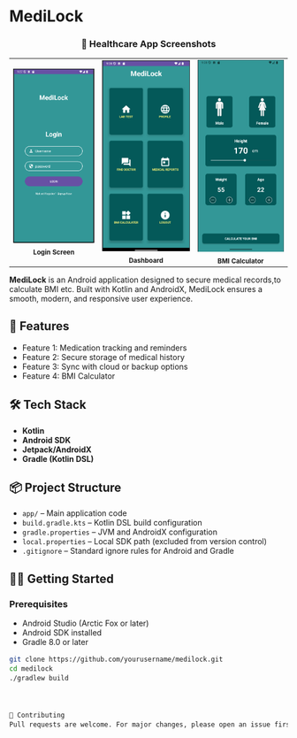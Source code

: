 # MediLock
<div align="center">

  <h3>📱 Healthcare App Screenshots</h3>

  <table>
    <tr>
      <td align="center">
        <img src="images/login.png" alt="Login Screen" width="250"/><br/>
        <sub><b>Login Screen</b></sub>
      </td>
      <td align="center">
        <img src="images/dashboard.png" alt="Dashboard" width="250"/><br/>
        <sub><b>Dashboard</b></sub>
      </td>
      <td align="center">
        <img src="images/bmicalc.png" alt="BMI Calculator" width="250"/><br/>
        <sub><b>BMI Calculator</b></sub>
      </td>
    </tr>
  </table>

</div>


**MediLock** is an Android application designed to secure medical records,to calculate BMI etc. Built with Kotlin and AndroidX, MediLock ensures a smooth, modern, and responsive user experience.

## 🚀 Features

- Feature 1:  Medication tracking and reminders
- Feature 2:  Secure storage of medical history
- Feature 3:  Sync with cloud or backup options
- Feature 4:  BMI Calculator


## 🛠️ Tech Stack

- **Kotlin**
- **Android SDK**
- **Jetpack/AndroidX**
- **Gradle (Kotlin DSL)**

## 📦 Project Structure

- `app/` – Main application code
- `build.gradle.kts` – Kotlin DSL build configuration
- `gradle.properties` – JVM and AndroidX configuration
- `local.properties` – Local SDK path (excluded from version control)
- `.gitignore` – Standard ignore rules for Android and Gradle

## 🧑‍💻 Getting Started

### Prerequisites

- Android Studio (Arctic Fox or later)
- Android SDK installed
- Gradle 8.0 or later

```bash
git clone https://github.com/yourusername/medilock.git
cd medilock
./gradlew build



🙌 Contributing
Pull requests are welcome. For major changes, please open an issue first to discuss what you would like to change.
